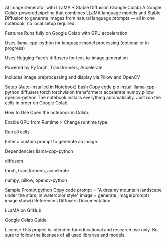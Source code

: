 AI Image Generator with LLaMA + Stable Diffusion (Google Colab)
A Google Colab-powered pipeline that combines LLaMA language models and Stable Diffusion to generate images from natural language prompts — all in one notebook, no local setup required.


Features
Runs fully on Google Colab with GPU acceleration

Uses llama-cpp-python for language model processing (optional or in progress)

Uses Hugging Face’s diffusers for text-to-image generation

Powered by PyTorch, Transformers, Accelerate

Includes image preprocessing and display via Pillow and OpenCV

Setup (Auto-installed in Notebook)
bash
Copy code
pip install llama-cpp-python diffusers torch torchvision transformers accelerate numpy pillow opencv-python
The notebook installs everything automatically. Just run the cells in order on Google Colab.

How to Use
Open the notebook in Colab.

Enable GPU from Runtime > Change runtime type.

Run all cells.

Enter a custom prompt to generate an image.

Dependencies
llama-cpp-python

diffusers

torch, transformers, accelerate

numpy, pillow, opencv-python

Sample Prompt
python
Copy code
prompt = "A dreamy mountain landscape under the stars, in watercolor style"
image = generate_image(prompt)
image.show()
References
Diffusers Documentation

LLaMA on GitHub

Google Colab Guide

License
This project is intended for educational and research use only. Be sure to follow the licenses of all used libraries and models.

